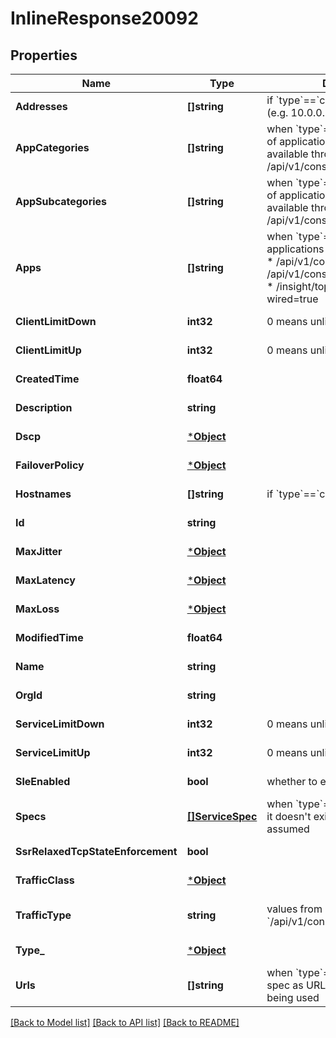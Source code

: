 # InlineResponse20092

## Properties
Name | Type | Description | Notes
------------ | ------------- | ------------- | -------------
**Addresses** | **[]string** | if &#x60;type&#x60;&#x3D;&#x3D;&#x60;custom&#x60;, ip subnets (e.g. 10.0.0.0/8) | [optional] [default to null]
**AppCategories** | **[]string** | when &#x60;type&#x60;&#x3D;&#x3D;&#x60;app_categories&#x60;, list of application categories are available through /api/v1/const/app_categories | [optional] [default to null]
**AppSubcategories** | **[]string** | when &#x60;type&#x60;&#x3D;&#x3D;&#x60;app_categories&#x60;, list of application categories are available through /api/v1/const/app_subcategories | [optional] [default to null]
**Apps** | **[]string** | when &#x60;type&#x60;&#x3D;&#x3D;&#x60;apps&#x60;, list of applications are available through:   * /api/v1/const/applications   * /api/v1/const/gateway_applications   * /insight/top_app_by-bytes?wired&#x3D;true | [optional] [default to null]
**ClientLimitDown** | **int32** | 0 means unlimited | [optional] [default to 0]
**ClientLimitUp** | **int32** | 0 means unlimited | [optional] [default to 0]
**CreatedTime** | **float64** |  | [optional] [default to null]
**Description** | **string** |  | [optional] [default to null]
**Dscp** | [***Object**](.md) |  | [optional] [default to null]
**FailoverPolicy** | [***Object**](.md) |  | [optional] [default to null]
**Hostnames** | **[]string** | if &#x60;type&#x60;&#x3D;&#x3D;&#x60;custom&#x60;, web filtering | [optional] [default to null]
**Id** | **string** |  | [optional] [default to null]
**MaxJitter** | [***Object**](.md) |  | [optional] [default to null]
**MaxLatency** | [***Object**](.md) |  | [optional] [default to null]
**MaxLoss** | [***Object**](.md) |  | [optional] [default to null]
**ModifiedTime** | **float64** |  | [optional] [default to null]
**Name** | **string** |  | [optional] [default to null]
**OrgId** | **string** |  | [optional] [default to null]
**ServiceLimitDown** | **int32** | 0 means unlimited | [optional] [default to 0]
**ServiceLimitUp** | **int32** | 0 means unlimited | [optional] [default to 0]
**SleEnabled** | **bool** | whether to enable measure SLE | [optional] [default to false]
**Specs** | [**[]ServiceSpec**](service_spec.md) | when &#x60;type&#x60;&#x3D;&#x3D;&#x60;custom&#x60;, optional, if it doesn&#x27;t exist, http and https is assumed | [optional] [default to null]
**SsrRelaxedTcpStateEnforcement** | **bool** |  | [optional] [default to false]
**TrafficClass** | [***Object**](.md) |  | [optional] [default to null]
**TrafficType** | **string** | values from &#x60;/api/v1/consts/traffic_types&#x60; | [optional] [default to data_best_effort]
**Type_** | [***Object**](.md) |  | [optional] [default to null]
**Urls** | **[]string** | when &#x60;type&#x60;&#x3D;&#x3D;&#x60;urls&#x60;, no need for spec as URL can encode the ports being used | [optional] [default to null]

[[Back to Model list]](../README.md#documentation-for-models) [[Back to API list]](../README.md#documentation-for-api-endpoints) [[Back to README]](../README.md)


